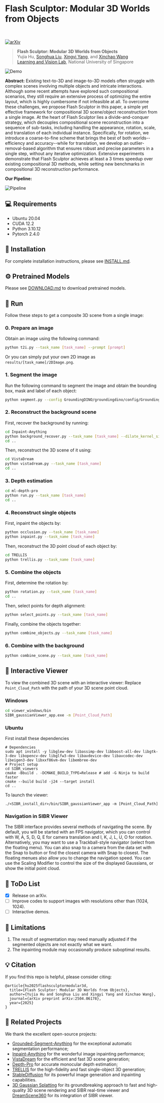 # Flash Sculptor: Modular 3D Worlds from Objects

<br>

<a href="https://arxiv.org/abs/2504.06178"><img src="https://img.shields.io/badge/arXiv-2504.06178-A42C25.svg" alt="arXiv"></a>

> **Flash Sculptor: Modular 3D Worlds from Objects**
> <br>
> Yujia Hu, 
> [Songhua Liu](http://121.37.94.87/), 
> [Xingyi Yang](https://adamdad.github.io/), 
> and 
> [Xinchao Wang](https://sites.google.com/site/sitexinchaowang/)
> <br>
> [Learning and Vision Lab](http://lv-nus.org/), National University of Singapore
> <br>

![Demo](./assets/show.gif)

<strong>Abstract:</strong> Existing text-to-3D and image-to-3D models often struggle with complex scenes involving multiple objects and intricate interactions. Although some recent attempts have explored such compositional scenarios, they still require an extensive process of optimizing the entire layout, which is highly cumbersome if not infeasible at all. To overcome these challenges, we propose Flash Sculptor in this paper, a simple yet effective framework for compositional 3D scene/object reconstruction from a single image. At the heart of Flash Sculptor lies a divide-and-conquer strategy, which decouples compositional scene reconstruction into a sequence of sub-tasks, including handling the appearance, rotation, scale, and translation of each individual instance. Specifically, for rotation, we introduce a coarse-to-fine scheme that brings the best of both worlds--efficiency and accuracy--while for translation, we develop an outlier-removal-based algorithm that ensures robust and precise parameters in a single step, without any iterative optimization. Extensive experiments demonstrate that Flash Sculptor achieves at least a 3 times speedup over existing compositional 3D methods, while setting new benchmarks in compositional 3D reconstruction performance. 

<strong>Our Pipeline:</strong>

![Pipeline](./assets/teaser.jpg)

## 💻 Requirements
- Ubuntu 20.04
- CUDA 12.2
- Python 3.10.12
- Pytorch 2.4.0

## 🔧 Installation
For complete installation instructions, please see [INSTALL.md](INSTALL.md).

## ⚙️ Pretrained Models
Please see [DOWNLOAD.md](DOWNLOAD.md) to download pretrained models.

## 🔦 Run
Follow these steps to get a composite 3D scene from a single image:

### 0. Prepare an image
Obtain an image using the following command:
```bash
python t2i.py --task_name [task_name] --prompt [prompt]
```
Or you can simply put your own 2D image as `results/[task_name]/2DImage.png`.

### 1. Segment the image
Run the following command to segment the image and obtain the bounding box, mask and label of each object:
```bash
python segment.py --config GroundingDINO/groundingdino/config/GroundingDINO_SwinT_OGC.py --ram_checkpoint ram_swin_large_14m.pth --ram_plus_checkpoint ram_plus_swin_large_14m.pth --grounded_checkpoint groundingdino_swint_ogc.pth --sam_checkpoint sam_vit_h_4b8939.pth --sam_hq_checkpoint sam_hq_vit_h.pth --box_threshold 0.25 --text_threshold 0.2 --iou_threshold 0.5 --device "cuda" --task_name [task_name]
```

### 2. Reconstruct the background scene
First, recover the background by running:
```bash
cd Inpaint-Anything
python background_recover.py --task_name [task_name] --dilate_kernel_size 15 --lama_config ./lama/configs/prediction/default.yaml --lama_ckpt ./pretrained_models/big-lama
cd ..
```
Then, reconstruct the 3D scene of it using:
```bash
cd VistaDream
python vistadream.py --task_name [task_name]
cd ..
```

### 3. Depth estimation
```bash
cd ml-depth-pro
python run.py --task_name [task_name]
cd ..
```

### 4. Reconstruct single objects
First, inpaint the objects by:
```bash
python occlusion.py --task_name [task_name]
python inpaint.py --task_name [task_name]
```
Then, reconstruct the 3D point cloud of each object by:
```bash
cd TRELLIS
python trellis.py --task_name [task_name]
```

### 5. Combine the objects
First, determine the rotation by:
```bash
python rotation.py --task_name [task_name]
cd ..
```
Then, select points for depth alignment:
```bash
python select_points.py	--task_name [task_name]
```
Finally, combine the objects together:
```bash
python combine_objects.py --task_name [task_name]
```

### 6. Combine with the background
```bash
python combine_scene.py --task_name [task_name]
```

## 🔎 Interactive Viewer
To view the combined 3D scene with an interactive viewer:
Replace `Point_Cloud_Path` with the path of your 3D scene point cloud.

### Windows
```bash 
cd viewer_windows/bin
SIBR_gaussianViewer_app.exe -m [Point_Cloud_Path]
```

### Ubuntu
First install these dependencies
```
# Dependencies
sudo apt install -y libglew-dev libassimp-dev libboost-all-dev libgtk-3-dev libopencv-dev libglfw3-dev libavdevice-dev libavcodec-dev libeigen3-dev libxxf86vm-dev libembree-dev
# Project setup
cd SIBR_viewers
cmake -Bbuild . -DCMAKE_BUILD_TYPE=Release # add -G Ninja to build faster
cmake --build build -j24 --target install
cd ..
```
To launch the viewer:
```
./<SIBR_install_dir>/bin/SIBR_gaussianViewer_app -m [Point_Cloud_Path]
```

### Navigation in SIBR Viewer
The SIBR interface provides several methods of navigating the scene. By default, you will be started with an FPS navigator, which you can control with W, A, S, D, Q, E for camera translation and I, K, J, L, U, O for rotation. Alternatively, you may want to use a Trackball-style navigator (select from the floating menu). You can also snap to a camera from the data set with the Snap to button or find the closest camera with Snap to closest. The floating menues also allow you to change the navigation speed. You can use the Scaling Modifier to control the size of the displayed Gaussians, or show the initial point cloud.


## 🔦 ToDo List
- [x] Release on arXiv.
- [ ] Improve codes to support images with resolutions other than (1024, 1024).
- [ ] Interactive demos.

## 🤔 Limitations
1. The result of segmentation may need manually adjusted if the segmented objects are not exactly what we want.
2. The inpainting module may occasionally produce suboptimal results.

## 💡 Citation
If you find this repo is helpful, please consider citing:
```
@article{hu2025flashsculptormodular3d,
  title={Flash Sculptor: Modular 3D Worlds from Objects},
  author={Yujia Hu and Songhua Liu and Xingyi Yang and Xinchao Wang},
  journal={arXiv preprint arXiv:2504.06178},
  year={2025}
}
```

## 🔗 Related Projects
We thank the excellent open-source projects:
- [Grounded-Segment-Anything](https://github.com/IDEA-Research/Grounded-Segment-Anything.git) for the exceptional automatic segmentation performance;
- [Inpaint-Anything](https://github.com/geekyutao/Inpaint-Anything.git) for the wonderful image inpainting performance;
- [VistaDream](https://github.com/WHU-USI3DV/VistaDream.git) for the efficient and fast 3D scene generation;
- [Depth-Pro](https://github.com/apple/ml-depth-pro) for accurate monocular depth estimation;
- [TRELLIS](https://github.com/microsoft/TRELLIS.git) for the high-fidelity and fast single-object 3D generation;
- [StableDiffusion](https://github.com/CompVis/stable-diffusion) for its powerful image generation and inpainting capabilities.
- [3D Gaussian Splatting](https://repo-sam.inria.fr/fungraph/3d-gaussian-splatting/) for its groundbreaking approach to fast and high-quality 3D scene rendering and SIBR real-time viewer and [DreamScene360](https://github.com/ShijieZhou-UCLA/DreamScene360.git) for its integration of SIBR viewer.
